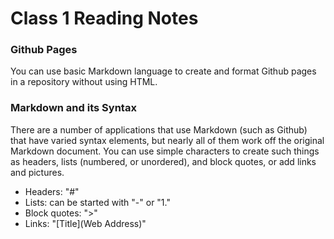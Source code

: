 # Class 1 Reading Notes

### Github Pages

You can use basic Markdown language to create and format Github pages in a repository without using HTML.  

### Markdown and its Syntax

There are a number of applications that use Markdown (such as Github) that have varied syntax elements, but nearly all of them work off the original Markdown document.
You can use simple characters to create such things as headers, lists (numbered, or unordered), and block quotes, or add links and pictures. 

- Headers: "#"
- Lists: can be started with "-" or "1."
- Block quotes: ">"
- Links: "\[Title]\(Web Address)"
